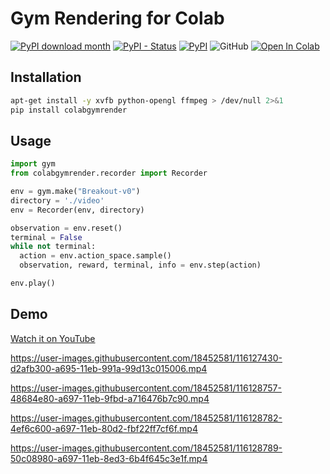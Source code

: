 # Gym Rendering for Colab

[![PyPI download month](https://img.shields.io/pypi/dm/colabgymrender.svg)](https://pypi.python.org/pypi/colabgymrender/)
[![PyPI - Status](https://img.shields.io/pypi/status/colabgymrender)](https://pypi.python.org/pypi/colabgymrender/)
[![PyPI](https://img.shields.io/pypi/v/colabgymrender)](https://pypi.python.org/pypi/colabgymrender/)
![GitHub](https://img.shields.io/github/license/Ryan-Rudes/colabgymrender)
[![Open In Colab](https://colab.research.google.com/assets/colab-badge.svg)](https://colab.research.google.com/github/Ryan-Rudes/colabgymrender/blob/main/notebooks/demo.ipynb)

## Installation
```bash
apt-get install -y xvfb python-opengl ffmpeg > /dev/null 2>&1
pip install colabgymrender
```

## Usage
```python
import gym
from colabgymrender.recorder import Recorder

env = gym.make("Breakout-v0")
directory = './video'
env = Recorder(env, directory)

observation = env.reset()
terminal = False
while not terminal:
  action = env.action_space.sample()
  observation, reward, terminal, info = env.step(action)

env.play()
```

## Demo

[Watch it on YouTube](https://youtu.be/nv2dU_9oZJ0)

https://user-images.githubusercontent.com/18452581/116127430-d2afb300-a695-11eb-991a-99d13c015006.mp4

https://user-images.githubusercontent.com/18452581/116128757-48684e80-a697-11eb-9fbd-a716476b7c90.mp4

https://user-images.githubusercontent.com/18452581/116128782-4ef6c600-a697-11eb-80d2-fbf22ff7cf6f.mp4

https://user-images.githubusercontent.com/18452581/116128789-50c08980-a697-11eb-8ed3-6b4f645c3e1f.mp4
